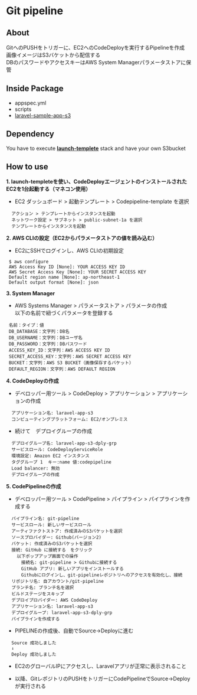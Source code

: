 # Git pipeline

## **About**

GitへのPUSHをトリガーに、EC2へのCodeDeployを実行するPipelineを作成
<br>画像イメージはS3バケットから配信する
<br>DBのパスワードやアクセスキーはAWS System Managerパラメータストアに保管

## **Inside Package**
* appspec.yml
* scripts
* [laravel-sample-app-s3](https://github.com/siwai0208/food-app-s3)

## **Dependency**
You have to execute [**launch-templete**](https://github.com/siwai0208/cloudformation/tree/main/launch-templete) stack and have your own S3bucket

## **How to use**

**1. launch-templeteを使い、CodeDeployエージェントのインストールされたEC2を1台起動する（マネコン使用）**

- EC2 ダッシュボード > 起動テンプレート > Codepipeline-template を選択
```
  アクション > テンプレートからインスタンスを起動
  ネットワーク設定 > サブネット > public-subnet-1a を選択
  テンプレートからインスタンスを起動
```

**2. AWS CLIの設定（EC2からパラメータストアの値を読み込む）**

- EC2にSSHでログインし、AWS CLIの初期設定
```
 $ aws configure
 AWS Access Key ID [None]: YOUR ACCESS KEY ID
 AWS Secret Access Key [None]: YOUR SECRET ACCESS KEY
 Default region name [None]: ap-northeast-1
 Default output format [None]: json 
```

**3. System Manager**

- AWS Systems Manager > パラメータストア > パラメータの作成
<br>以下の名前で紐づくパラメータを登録する
```
 名前：タイプ：値
 DB_DATABASE：文字列：DB名
 DB_USERNAME：文字列：DBユーザ名
 DB_PASSWORD：文字列：DBパスワード
 ACCESS_KEY_ID：文字列：AWS ACCESS KEY ID
 SECRET_ACCESS_KEY：文字列：AWS SECRET ACCESS KEY
 BUCKET：文字列：AWS S3 BUCKET（画像保存するバケット）
 DEFAULT_REGION：文字列：AWS DEFAULT REGION
```

**4. CodeDeployの作成**

- デベロッパー用ツール > CodeDeploy > アプリケーション > アプリケーションの作成
```
  アプリケーション名: laravel-app-s3
  コンピューティングプラットフォーム: EC2/オンプレミス
```

- 続けて　デプロイグループの作成
```
  デプロイグループ名: laravel-app-s3-dply-grp
  サービスロール: CodeDeployServiceRole
  環境設定: Amazon EC2 インスタンス
  タググループ 1  キー:name 値:codepipeline
  Load balancer: 無効
  デプロイグループの作成
```

**5. CodePipelineの作成**

- デベロッパー用ツール > CodePipeline > パイプライン > パイプラインを作成する
```
  パイプライン名: git-pipeline
  サービスロール: 新しいサービスロール
  アーティファクトストア: 作成済みのS3バケットを選択
  ソースプロバイダー: Github(バージョン2)
  バケット: 作成済みのS3バケットを選択
  接続: GitHub に接続する　をクリック
    以下ポップアップ画面での操作
    　接続名: git-pipeline > Githubに接続する
   　 GitHub アプリ: 新しいアプリをインストールする
   　 Githubにログインし、git-pipelineレポジトリへのアクセスを有効化し、接続
  リポジトリ名: 自アカウント/git-pipeline
  ブランチ名: ブランチ名を選択
  ビルドステージをスキップ
  デプロイプロバイダー: AWS CodeDeploy
  アプリケーション名: laravel-app-s3
  デプロイグループ: laravel-app-s3-dply-grp
  パイプラインを作成する
```

- PIPELINEの作成後、自動でSource→Deployに進む
```
  Source 成功しました
  ↓
  Deploy 成功しました
```

- EC2のグローバルIPにアクセスし、Laravelアプリが正常に表示されること

- 以降、GitレポジトリのPUSHをトリガーにCodePipelineでSource→Deployが実行される
